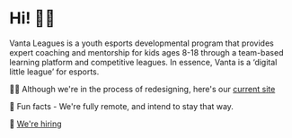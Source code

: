 # Hi! 🙋‍♀️

 Vanta Leagues is a youth esports developmental program that provides expert coaching and mentorship for kids ages 8-18 through a team-based learning platform and competitive leagues. In essence, Vanta is a ‘digital little league’ for esports.

👩‍💻 Although we're in the process of redesigning, here's our [current site](https://www.vanta.gg/)

🍿 Fun facts - We're fully remote, and intend to stay that way.

🧙 [We're hiring](https://angel.co/company/vanta-leagues/jobs)
